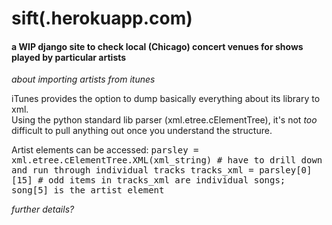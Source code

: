 # sift(.herokuapp.com)
#### a WIP django site to check local (Chicago) concert venues for shows played by particular artists


<i>about importing artists from itunes</i>

iTunes provides the option to dump basically everything about its library to xml.  
Using the python standard lib parser (xml.etree.cElementTree), it's not <i>too</i> difficult to pull anything out once you understand the structure.

Artist elements can be accessed:
<tt>
parsley = xml.etree.cElementTree.XML(xml_string)
\# have to drill down and run through individual tracks
tracks_xml = parsley[0][15]
\# odd items in tracks_xml are individual songs; song[5] is the artist element
</tt>

<i>further details?</i>
